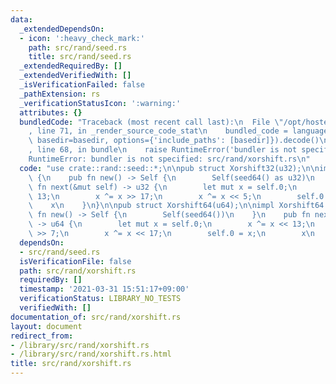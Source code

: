 ```yaml
---
data:
  _extendedDependsOn:
  - icon: ':heavy_check_mark:'
    path: src/rand/seed.rs
    title: src/rand/seed.rs
  _extendedRequiredBy: []
  _extendedVerifiedWith: []
  _isVerificationFailed: false
  _pathExtension: rs
  _verificationStatusIcon: ':warning:'
  attributes: {}
  bundledCode: "Traceback (most recent call last):\n  File \"/opt/hostedtoolcache/Python/3.9.4/x64/lib/python3.9/site-packages/onlinejudge_verify/documentation/build.py\"\
    , line 71, in _render_source_code_stat\n    bundled_code = language.bundle(stat.path,\
    \ basedir=basedir, options={'include_paths': [basedir]}).decode()\n  File \"/opt/hostedtoolcache/Python/3.9.4/x64/lib/python3.9/site-packages/onlinejudge_verify/languages/user_defined.py\"\
    , line 68, in bundle\n    raise RuntimeError('bundler is not specified: {}'.format(path.as_posix()))\n\
    RuntimeError: bundler is not specified: src/rand/xorshift.rs\n"
  code: "use crate::rand::seed::*;\n\npub struct Xorshift32(u32);\n\nimpl Xorshift32\
    \ {\n    pub fn new() -> Self {\n        Self(seed64() as u32)\n    }\n    pub\
    \ fn next(&mut self) -> u32 {\n        let mut x = self.0;\n        x ^= x <<\
    \ 13;\n        x ^= x >> 17;\n        x ^= x << 5;\n        self.0 = x;\n    \
    \    x\n    }\n}\n\npub struct Xorshift64(u64);\n\nimpl Xorshift64 {\n    pub\
    \ fn new() -> Self {\n        Self(seed64())\n    }\n    pub fn next(&mut self)\
    \ -> u64 {\n        let mut x = self.0;\n        x ^= x << 13;\n        x ^= x\
    \ >> 7;\n        x ^= x << 17;\n        self.0 = x;\n        x\n    }\n}\n"
  dependsOn:
  - src/rand/seed.rs
  isVerificationFile: false
  path: src/rand/xorshift.rs
  requiredBy: []
  timestamp: '2021-03-31 15:51:17+09:00'
  verificationStatus: LIBRARY_NO_TESTS
  verifiedWith: []
documentation_of: src/rand/xorshift.rs
layout: document
redirect_from:
- /library/src/rand/xorshift.rs
- /library/src/rand/xorshift.rs.html
title: src/rand/xorshift.rs
---
```

